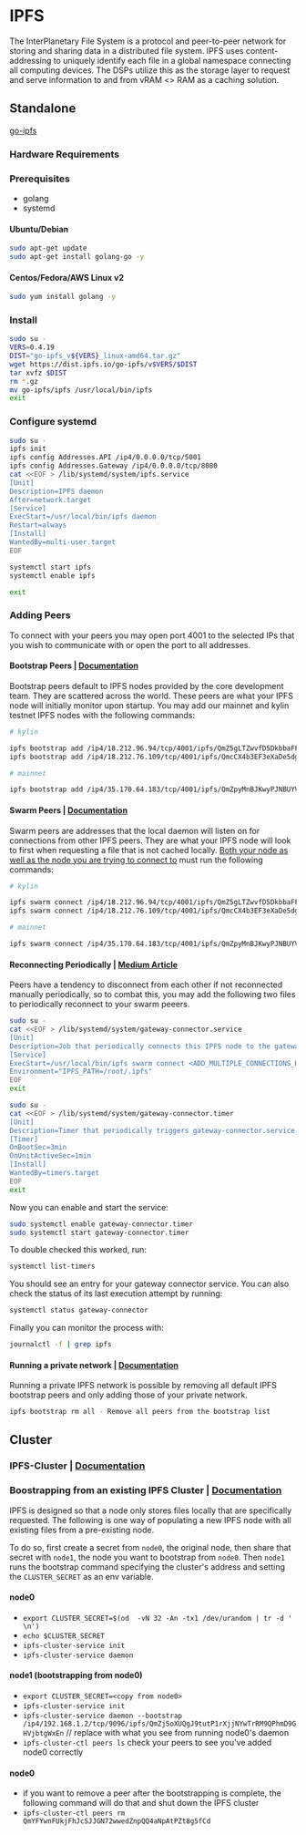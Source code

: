 IPFS
====

The InterPlanetary File System is a protocol and peer-to-peer network for storing and sharing data in a distributed file system. IPFS uses content-addressing to uniquely identify each file in a global namespace connecting all computing devices.  The DSPs utilize this as the storage layer to request and serve information to and from vRAM <> RAM as a caching solution.

## Standalone

[go-ipfs](https://dist.ipfs.io/#go-ipfs)
### Hardware Requirements

### Prerequisites 

- golang
- systemd

#### Ubuntu/Debian
```bash
sudo apt-get update
sudo apt-get install golang-go -y
```

#### Centos/Fedora/AWS Linux v2
```bash
sudo yum install golang -y
```

### Install 
```bash
sudo su -
VERS=0.4.19
DIST="go-ipfs_v${VERS}_linux-amd64.tar.gz"
wget https://dist.ipfs.io/go-ipfs/v$VERS/$DIST
tar xvfz $DIST
rm *.gz
mv go-ipfs/ipfs /usr/local/bin/ipfs
exit
```

### Configure systemd
```bash
sudo su -
ipfs init
ipfs config Addresses.API /ip4/0.0.0.0/tcp/5001
ipfs config Addresses.Gateway /ip4/0.0.0.0/tcp/8080
cat <<EOF > /lib/systemd/system/ipfs.service
[Unit]
Description=IPFS daemon
After=network.target
[Service]
ExecStart=/usr/local/bin/ipfs daemon
Restart=always
[Install]
WantedBy=multi-user.target
EOF

systemctl start ipfs
systemctl enable ipfs

exit
```

### Adding Peers

To connect with your peers you may open port 4001 to the selected IPs that you wish to communicate with or open the port to all addresses.

#### Bootstrap Peers | [Documentation](https://docs.ipfs.io/guides/examples/bootstrap/)

Bootstrap peers default to IPFS nodes provided by the core development team.  They are scattered across the world.  These peers are what your IPFS node will initially monitor upon startup.  You may add our mainnet and kylin testnet IPFS nodes with the following commands:

```sh
# kylin

ipfs bootstrap add /ip4/18.212.96.94/tcp/4001/ipfs/QmZ5gLTZwvfD5DkbbaFFX4YJCi7f4C5oQAgq8qpjL8S1ur
ipfs bootstrap add /ip4/18.212.76.109/tcp/4001/ipfs/QmcCX4b3EF3eXaDe5dgxTL9mXbyci4FwcJAjWqpub5vCXM

# mainnet

ipfs bootstrap add /ip4/35.170.64.183/tcp/4001/ipfs/QmZpyMnBJKwyPJNBUYVuCZEJuKQBEwM6qVHsSp179B3yao
```

#### Swarm Peers | [Documentation](https://docs.ipfs.io/reference/api/cli/#ipfs-swarm-connect)

Swarm peers are addresses that the local daemon will listen on for connections from other IPFS peers. They are what your IPFS node will look to first when requesting a file that is not cached locally.  [Both your node as well as the node you are trying to connect to](https://github.com/ipfs/go-ipfs/issues/6271) must run the following commands:

```sh
# kylin

ipfs swarm connect /ip4/18.212.96.94/tcp/4001/ipfs/QmZ5gLTZwvfD5DkbbaFFX4YJCi7f4C5oQAgq8qpjL8S1ur
ipfs swarm connect /ip4/18.212.76.109/tcp/4001/ipfs/QmcCX4b3EF3eXaDe5dgxTL9mXbyci4FwcJAjWqpub5vCXM

# mainnet

ipfs swarm connect /ip4/35.170.64.183/tcp/4001/ipfs/QmZpyMnBJKwyPJNBUYVuCZEJuKQBEwM6qVHsSp179B3yao
```

#### Reconnecting Periodically | [Medium Article](https://medium.com/pinata/how-to-keep-your-ipfs-nodes-connected-and-ensure-fast-content-discovery-7d92fb23da46)

Peers have a tendency to disconnect from each other if not reconnected manually periodically, so to combat this, you may add the following two files to periodically reconnect to your swarm peeers.

```bash
sudo su -
cat <<EOF > /lib/systemd/system/gateway-connector.service
[Unit]
Description=Job that periodically connects this IPFS node to the gateway node
[Service]
ExecStart=/usr/local/bin/ipfs swarm connect <ADD_MULTIPLE_CONNECTIONS_HERE> # /ip4/18.212.96.94/tcp/4001/ipfs/QmZ5gLTZwvfD5DkbbaFFX4YJCi7f4C5oQAgq8qpjL8S1ur /ip4/18.212.76.109/tcp/4001/ipfs/QmcCX4b3EF3eXaDe5dgxTL9mXbyci4FwcJAjWqpub5vCXM /ip4/35.170.64.183/tcp/4001/ipfs/QmZpyMnBJKwyPJNBUYVuCZEJuKQBEwM6qVHsSp179B3yao
Environment="IPFS_PATH=/root/.ipfs"
EOF
exit
```

```bash
sudo su -
cat <<EOF > /lib/systemd/system/gateway-connector.timer
[Unit]
Description=Timer that periodically triggers gateway-connector.service
[Timer]
OnBootSec=3min
OnUnitActiveSec=1min
[Install]
WantedBy=timers.target
EOF
exit
```

Now you can enable and start the service:

```bash
sudo systemctl enable gateway-connector.timer
sudo systemctl start gateway-connector.timer
```

To double checked this worked, run:

```bash
systemctl list-timers
```

You should see an entry for your gateway connector service. You can also check the status of its last execution attempt by running:

```bash
systemctl status gateway-connector
```

Finally you can monitor the process with:

```bash
journalctl -f | grep ipfs
```

#### Running a private network | [Documentation](https://docs.ipfs.io/reference/api/cli/#ipfs-bootstrap-rm-all)

Running a private IPFS network is possible by removing all default IPFS bootstrap peers and only adding those of your private network.

```sh
ipfs bootstrap rm all - Remove all peers from the bootstrap list
```

## Cluster

### IPFS-Cluster | [Documentation](https://cluster.ipfs.io/documentation/)

### Boostrapping from an existing IPFS Cluster | [Documentation](https://cluster.ipfs.io/documentation/quickstart/#quickstart-starting-enlarging-and-shrinking-a-cluster)

IPFS is designed so that a node only stores files locally that are specifically requested.  The following is one way of populating a new IPFS node with all existing files from a pre-existing node.

To do so, first create a secret from `node0`, the original node, then share that secret with `node1`, the node you want to bootstrap from `node0`.  Then `node1` runs the bootstrap command specifying the cluster's address and setting the `CLUSTER_SECRET` as an env variable.

#### node0

* `export CLUSTER_SECRET=$(od  -vN 32 -An -tx1 /dev/urandom | tr -d ' \n')`
* `echo $CLUSTER_SECRET`
* `ipfs-cluster-service init`
* `ipfs-cluster-service daemon`

#### node1 (bootstrapping from node0)

* `export CLUSTER_SECRET=<copy from node0>`
* `ipfs-cluster-service init`
* `ipfs-cluster-service daemon --bootstrap /ip4/192.168.1.2/tcp/9096/ipfs/QmZjSoXUQgJ9tutP1rXjjNYwTrRM9QPhmD9GHVjbtgWxEn` // replace with what you see from running node0's daemon
* `ipfs-cluster-ctl peers ls` check your peers to see you've added node0 correctly

#### node0
* if you want to remove a peer after the bootstrapping is complete, the following command will do that and shut down the IPFS cluster
* `ipfs-cluster-ctl peers rm QmYFYwnFUkjFhJcSJJGN72wwedZnpQQ4aNpAtPZt8g5fCd`